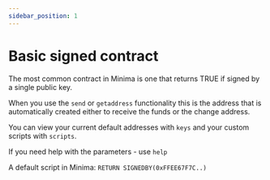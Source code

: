 ```yaml
---
sidebar_position: 1
---
```


# Basic signed contract

The most common contract in Minima is one that returns TRUE if signed by a single public key. 

When you use the `send` or `getaddress` functionality this is the address that is automatically created either to receive the funds or the change address. 

You can view your current default addresses with `keys` and your custom scripts with `scripts`. 

If you need help with the parameters - use `help`

A default script in Minima: `RETURN SIGNEDBY(0xFFEE67F7C..)`
